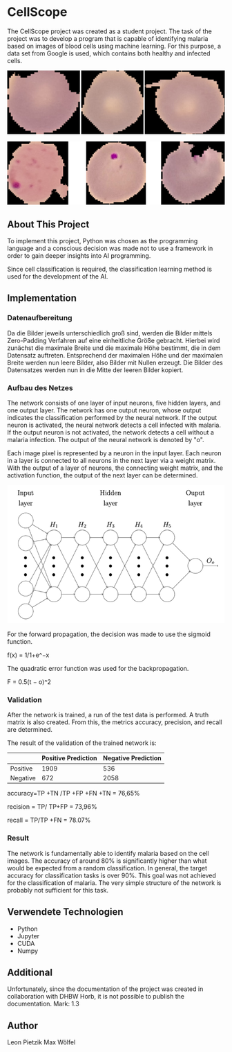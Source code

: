 # CellScope


The CellScope project was created as a student project. The task of the project was to develop a program that is capable of identifying malaria based on images of blood cells using machine learning. For this purpose, a data set from Google is used, which contains both healthy and infected cells.

![uninfected_cell](ImagesReadMe/uninfected.png?raw=true "Title")

![infected_cell](ImagesReadMe/Infected.png?raw=true "Title")

## About This Project

To implement this project, Python was chosen as the programming language and a conscious decision was made not to use a framework in order to gain deeper insights into AI programming.

Since cell classification is required, the classification learning method is used for the development of the AI.

## Implementation

### Datenaufbereitung 
Da die Bilder jeweils unterschiedlich groß sind, werden die Bilder mittels Zero-Padding Verfahren auf eine einheitliche Größe gebracht. Hierbei wird zunächst die maximale Breite und die maximale Höhe bestimmt, die in dem Datensatz auftreten. Entsprechend der maximalen Höhe und der maximalen Breite werden nun leere Bilder, also Bilder mit Nullen erzeugt. Die Bilder des Datensatzes werden nun in die Mitte der leeren Bilder kopiert.


### Aufbau des Netzes 

The network consists of one layer of input neurons, five hidden layers, and one output layer. The network has one output neuron, whose output indicates the classification performed by the neural network. If the output neuron is activated, the neural network detects a cell infected with malaria. If the output neuron is not activated, the network detects a cell without a malaria infection. The output of the neural network is denoted by "o".

Each image pixel is represented by a neuron in the input layer. Each neuron in a layer is connected to all neurons in the next layer via a weight matrix. With the output of a layer of neurons, the connecting weight matrix, and the activation function, the output of the next layer can be determined.


![NeuronalesNetz](ImagesReadMe/NeuronalesNetz.png?raw=true "Title")


For the forward propagation, the decision was made to use the sigmoid function. 

f(x) = 1/1+e^−x

The quadratic error function was used for the backpropagation.

F = 0.5(t − o)^2

### Validation
After the network is trained, a run of the test data is performed. A truth matrix is also created. From this, the metrics accuracy, precision, and recall are determined.

The result of the validation of the trained network is: 

| | Positive Prediction | Negative Prediction |
| ------- | --- | --- |
| Positive | 1909 | 536 |
| Negative | 672 | 2058 |

accuracy=TP +TN /TP +FP +FN +TN     = 76,65%

recision = TP/ TP+FP                = 73,96%

recall = TP/TP +FN                  = 78.07%

### Result

The network is fundamentally able to identify malaria based on the cell images. The accuracy of around 80% is significantly higher than what would be expected from a random classification. In general, the target accuracy for classification tasks is over 90%. This goal was not achieved for the classification of malaria. The very simple structure of the network is probably not sufficient for this task.

## Verwendete Technologien

- Python
- Jupyter
- CUDA
- Numpy


## Additional 

Unfortunately, since the documentation of the project was created in collaboration with DHBW Horb, it is not possible to publish the documentation. Mark: 1.3

## Author

Leon Pietzik
Max Wölfel
